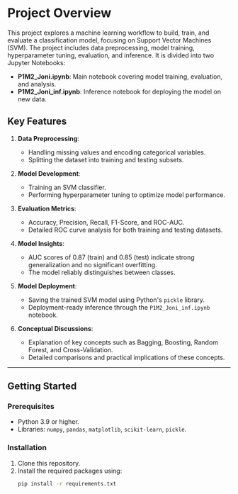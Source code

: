 # Project Overview

This project explores a machine learning workflow to build, train, and evaluate a classification model, focusing on Support Vector Machines (SVM). The project includes data preprocessing, model training, hyperparameter tuning, evaluation, and inference. It is divided into two Jupyter Notebooks:

- **P1M2_Joni.ipynb**: Main notebook covering model training, evaluation, and analysis.
- **P1M2_Joni_inf.ipynb**: Inference notebook for deploying the model on new data.

## Key Features

1. **Data Preprocessing**:
   - Handling missing values and encoding categorical variables.
   - Splitting the dataset into training and testing subsets.

2. **Model Development**:
   - Training an SVM classifier.
   - Performing hyperparameter tuning to optimize model performance.

3. **Evaluation Metrics**:
   - Accuracy, Precision, Recall, F1-Score, and ROC-AUC.
   - Detailed ROC curve analysis for both training and testing datasets.

4. **Model Insights**:
   - AUC scores of 0.87 (train) and 0.85 (test) indicate strong generalization and no significant overfitting.
   - The model reliably distinguishes between classes.

5. **Model Deployment**:
   - Saving the trained SVM model using Python's `pickle` library.
   - Deployment-ready inference through the `P1M2_Joni_inf.ipynb` notebook.

6. **Conceptual Discussions**:
   - Explanation of key concepts such as Bagging, Boosting, Random Forest, and Cross-Validation.
   - Detailed comparisons and practical implications of these concepts.

---

## Getting Started

### Prerequisites
- Python 3.9 or higher.
- Libraries: `numpy`, `pandas`, `matplotlib`, `scikit-learn`, `pickle`.

### Installation
1. Clone this repository.
2. Install the required packages using:
   ```bash
   pip install -r requirements.txt
